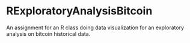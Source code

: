 # RExploratoryAnalysisBitcoin
An assignment for an R class doing data visualization for an exploratory analysis on bitcoin historical data.
